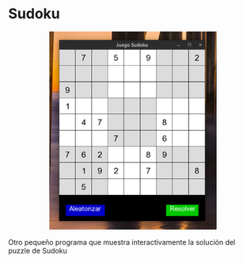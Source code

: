 # Sudoku

<p align="center">
  <img height="400" src="img/snip.png"/>  
</p>

Otro pequeño programa que muestra interactivamente la solución del puzzle de Sudoku
